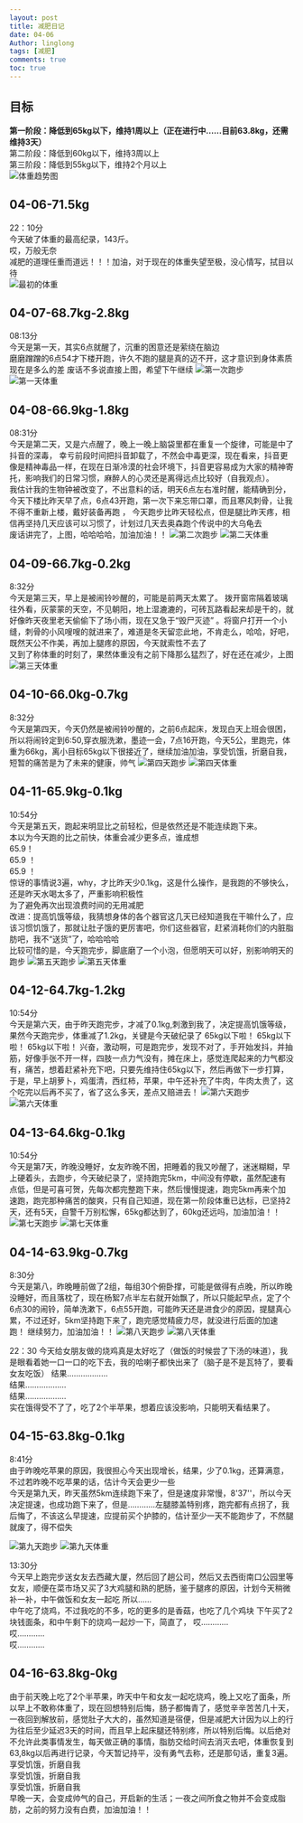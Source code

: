 ```yaml
---
layout: post
title: 减肥日记
date: 04-06
Author: linglong
tags: [减肥]
comments: true
toc: true
---
```


## 目标
**第一阶段：降低到65kg以下，维持1周以上（正在进行中……目前63.8kg，还需维持3天）**  
第二阶段：降低到60kg以下，维持3周以上   
第三阶段：降低到55kg以下，维持2个月以上   
![体重趋势图](https://raw.githubusercontent.com/oplogs/oplogs.github.io/master/images/weight/weight-trend.png)  

## 04-06-71.5kg 
22：10分     
今天破了体重的最高纪录，143斤。  
哎，万般无奈  
减肥的道理任重而道远！！！加油，对于现在的体重失望至极，没心情写，拭目以待  
![最初的体重](https://raw.githubusercontent.com/oplogs/oplogs.github.io/master/images/weight/04-06-weight.png)

## 04-07-68.7kg-2.8kg
08:13分  
今天是第一天，其实6点就醒了，沉重的困意还是萦绕在脑边  
 磨磨蹭蹭的6点54才下楼开跑，许久不跑的腿是真的迈不开，这才意识到身体素质现在是多么的差
 废话不多说直接上图，希望下午继续
 ![第一次跑步](https://raw.githubusercontent.com/oplogs/oplogs.github.io/master/images/weight/04-07-run.png)
 ![第一天体重](https://raw.githubusercontent.com/oplogs/oplogs.github.io/master/images/weight/04-07-weight.png)
 
## 04-08-66.9kg-1.8kg
08:31分  
今天是第二天，又是六点醒了，晚上一晚上脑袋里都在重复一个旋律，可能是中了抖音的深毒，
幸亏前段时间把抖音卸载了，不然会中毒更深，现在看来，抖音更像是精神毒品一样，在现在日渐冷漠的社会环境下，抖音更容易成为大家的精神寄托，影响我们的日常习惯，麻醉人的心灵还是离得远点比较好（自我观点）。    
我估计我的生物钟被改变了，不出意料的话，明天6点左右准时醒，能精确到分，今天下楼比昨天早了点，6点43开跑，第一次下来忘带口罩，而且寒风刺骨，让我不得不重新上楼，戴好装备再跑 ， 今天跑步比昨天轻松点，但是腿比昨天疼，相信再坚持几天应该可以习惯了，计划过几天去奥森跑个传说中的大乌龟去  
废话讲完了，上图，哈哈哈哈，加油加油！！
 ![第二次跑步](https://raw.githubusercontent.com/oplogs/oplogs.github.io/master/images/weight/04-08-run.png)
 ![第二天体重](https://raw.githubusercontent.com/oplogs/oplogs.github.io/master/images/weight/04-08-weight.png)
 
##  04-09-66.7kg-0.2kg
8:32分  
今天是第三天，早上是被闹铃吵醒的，可能是前两天太累了。
拨开窗帘隔着玻璃往外看，灰蒙蒙的天空，不见朝阳，地上湿漉漉的，可砖瓦路看起来却是干的，就好像昨天夜里老天偷偷下了场小雨，现在又急于“毁尸灭迹” 。将窗户打开一个小缝，刺骨的小风嗖嗖的就进来了，难道是冬天留恋此地，不肯走么，哈哈，好吧，既然天公不作美，再加上腿疼的原因，今天就索性不去了  
又到了称体重的时刻了，果然体重没有之前下降那么猛烈了，好在还在减少，上图
 ![第三天体重](https://raw.githubusercontent.com/oplogs/oplogs.github.io/master/images/weight/04-09-weight.png)
 
## 04-10-66.0kg-0.7kg
8:32分  
今天是第四天，今天仍然是被闹铃吵醒的，之前6点起床，发现白天上班会很困，所以将闹铃定到6:50,穿衣服洗漱，墨迹一会，7点16开跑，今天5公，里跑完，体重为66kg，离小目标65kg以下很接近了，继续加油加油，享受饥饿，折磨自我，短暂的痛苦是为了未来的健康，帅气
 ![第四天跑步](https://raw.githubusercontent.com/oplogs/oplogs.github.io/master/images/weight/04-10-run.png)
![第四天体重](https://raw.githubusercontent.com/oplogs/oplogs.github.io/master/images/weight/04-10-weight.png)

## 04-11-65.9kg-0.1kg
10:54分  
今天是第五天，跑起来明显比之前轻松，但是依然还是不能连续跑下来。  
本以为今天跑的比之前快，体重会减少更多点，谁成想  
65.9！    
65.9 ！   
65.9 ！   
惊讶的事情说3遍，why，才比昨天少0.1kg，这是什么操作，是我跑的不够快么，还是昨天水喝太多了，严重影响积极性     
为了避免再次出现浪费时间的无用减肥    
改进：提高饥饿等级，我猜想身体的各个器官这几天已经知道我在干嘛什么了，应该习惯饥饿了，那就让肚子饿的更厉害吧，你们这些器官，赶紧消耗你们的内脏脂肪吧，我不“送货”了，哈哈哈哈  
比较可惜的是，今天跑完步，脚底磨了一个小泡，但愿明天可以好，别影响明天的跑步
 ![第五天跑步](https://raw.githubusercontent.com/oplogs/oplogs.github.io/master/images/weight/04-11-run.png)
![第五天体重](https://raw.githubusercontent.com/oplogs/oplogs.github.io/master/images/weight/04-11-weight.png)

## 04-12-64.7kg-1.2kg
10:54分  
今天是第六天，由于昨天跑完步，才减了0.1kg,刺激到我了，决定提高饥饿等级，果然今天跑完步，体重减了1.2kg，关键是今天破纪录了
65kg以下啦！
65kg以下啦！
65kg以下啦！
兴奋，激动啊，可是跑完步，发现不对了，手开始发抖，并抽筋，好像手张不开一样，四肢一点力气没有，摊在床上，感觉连爬起来的力气都没有，痛苦，想着赶紧补充下吧，只要先维持住65kg以下，然后再做下一步打算，于是，早上胡萝卜，鸡蛋清，西红柿，苹果，中午还补充了牛肉，牛肉太贵了，这个吃完以后再不买了，省了这么多天，差点又赔进去！
 ![第六天跑步](https://raw.githubusercontent.com/oplogs/oplogs.github.io/master/images/weight/04-12-run.png)
![第六天体重](https://raw.githubusercontent.com/oplogs/oplogs.github.io/master/images/weight/04-12-weight.png)

## 04-13-64.6kg-0.1kg
10:54分  
今天是第7天，昨晚没睡好，女友昨晚不困，把睡着的我又吵醒了，迷迷糊糊，早上硬着头，去跑步，今天破纪录了，坚持跑完5km，中间没有停歇，虽然配速有点低，但是可喜可贺，先每次都完整跑下来，然后慢慢提速，跑完5km再来个加速跑，跑完那种痛苦的酸爽，只有自己知道，现在第一阶段体重已达标，已坚持2天，还有5天，自警千万别松懈，65kg都达到了，60kg还远吗，加油加油！！
 ![第七天跑步](https://raw.githubusercontent.com/oplogs/oplogs.github.io/master/images/weight/04-13-run.png)
![第七天体重](https://raw.githubusercontent.com/oplogs/oplogs.github.io/master/images/weight/04-13-weight.png)

## 04-14-63.9kg-0.7kg
8:30分    
今天是第八，昨晚睡前做了2组，每组30个俯卧撑，可能是做得有点晚，所以昨晚没睡好，而且落枕了，现在杨絮7点半左右就开始飘了，所以只能起早点，定了个6点30的闹铃，简单洗漱下，6点55开跑，可能昨天还是进食少的原因，提腿真心累，不过还好，5km坚持跑下来了，跑完感觉精疲力尽，就没进行后面的加速跑！
继续努力，加油加油！！
 ![第八天跑步](https://raw.githubusercontent.com/oplogs/oplogs.github.io/master/images/weight/04-14-run.png)
![第八天体重](https://raw.githubusercontent.com/oplogs/oplogs.github.io/master/images/weight/04-14-weight.png)

22：30
今天给女朋友做的烧鸡真是太好吃了（做饭的时候尝了下汤的味道），我是眼看着她一口一口的吃下去，我的哈喇子都快出来了（脑子是不是瓦特了，要看女友吃饭） 
结果………………   
结果………………   
结果………………   
实在饿得受不了了，吃了2个半苹果，想着应该没影响，只能明天看结果了。  

## 04-15-63.8kg-0.1kg
8:41分  
由于昨晚吃苹果的原因，我很担心今天出现增长，结果，少了0.1kg，还算满意，不过若昨晚不吃苹果的话，估计今天会更少一些  
今天是第九天，昨天虽然5km连续跑下来了，但是速度非常慢，8'37''，所以今天决定提速，也成功跑下来了，但是…………左腿膝盖特别疼，跑完都有点拐了，我后悔了，不该这么早提速，应提前买个护膝的，估计至少一天不能跑步了，不然腿就废了，得不偿失

 ![第九天跑步](https://raw.githubusercontent.com/oplogs/oplogs.github.io/master/images/weight/04-15-run.png)
![第九天体重](https://raw.githubusercontent.com/oplogs/oplogs.github.io/master/images/weight/04-15-weight.png)

13:30分  
今天早上跑完步送女友去西藏大厦，然后回了趟公司，然后又去西街南口公园里等女友，顺便在菜市场又买了3大鸡腿和熟的肥肠，鉴于腿疼的原因，计划今天稍微补一补，中午做饭和女友一起吃
所以……  
中午吃了烧鸡，不过我吃的不多，吃的更多的是香菇，也吃了几个鸡块
下午买了2块钱面条，和中午剩下的烧鸡一起炒一下，简直了，
哎…………  
哎…………  
哎…………  

## 04-16-63.8kg-0kg
由于前天晚上吃了2个半苹果，昨天中午和女友一起吃烧鸡，晚上又吃了面条，所以早上不敢称体重了，现在回想特别后悔，肠子都悔青了，感觉辛辛苦苦几十天，一夜回到解放前，感觉肚子大大的，虽然知道是宿便，但是减肥大计因为以上的行为往后至少延迟3天的时间，而且早上起床腿还特别疼，所以特别后悔。以后绝对不允许此类事情发生，每天做正确的事情，脂肪交给时间去消灭去吧，体重恢复到63,8kg以后再进行记录，今天暂记持平，没有勇气去称，还是那句话，重复3遍。 
享受饥饿，折磨自我  
享受饥饿，折磨自我  
享受饥饿，折磨自我  
早晚一天，会变成帅气的自己，开启新的生活；一夜之间所食之物并不会变成脂肪，之前的努力没有白费，加油加油！！